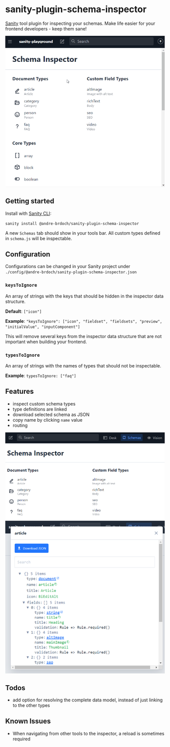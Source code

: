 # sanity-plugin-schema-inspector

[Sanity](https://www.sanity.io/) tool plugin for inspecting your schemas. Make life easier for your frontend developers - keep them sane!

<img src="https://github.com/andre-brdoch/sanity-plugin-schema-inspector/blob/master/docs/demo.gif">

## Getting started

Install with [Sanity CLI](https://www.sanity.io/docs/cli):

`sanity install @andre-brdoch/sanity-plugin-schema-inspector`

A new `Schemas` tab should show in your tools bar. All custom types defined in `schema.js` will be inspectable.

## Configuration

Configurations can be changed in your Sanity project under `./config/@andre-brdoch/sanity-plugin-schema-inspector.json`

### `keysToIgnore`

An array of strings with the keys that should be hidden in the inspector data structure.

**Default**: `["icon"]`

**Example**:
`"keysToIgnore": ["icon", "fieldset", "fieldsets", "preview", "initialValue", "inputComponent"]`

This will remove several keys from the inspector data structure that are not important when building your frontend.

### `typesToIgnore`

An array of strings with the names of types that should not be inspectable.

**Example**: `typesToIgnore: ["faq"]`

## Features

- inspect custom schema types
- type definitions are linked
- download selected schema as JSON
- copy name by clicking `name` value
- routing

<img src="https://github.com/andre-brdoch/sanity-plugin-schema-inspector/blob/master/docs/overview.png">

<img src="https://github.com/andre-brdoch/sanity-plugin-schema-inspector/blob/master/docs/inspector.png">

## Todos

- add option for resolving the complete data model, instead of just linking to the other types

## Known Issues

- When navigating from other tools to the inspector, a reload is sometimes required

